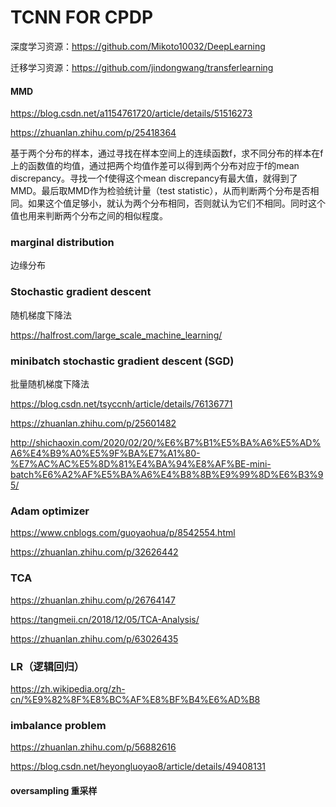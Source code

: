 # TCNN FOR CPDP

深度学习资源：https://github.com/Mikoto10032/DeepLearning

迁移学习资源：https://github.com/jindongwang/transferlearning

#### MMD

https://blog.csdn.net/a1154761720/article/details/51516273

https://zhuanlan.zhihu.com/p/25418364

基于两个分布的样本，通过寻找在样本空间上的连续函数f，求不同分布的样本在f上的函数值的均值，通过把两个均值作差可以得到两个分布对应于f的mean discrepancy。寻找一个f使得这个mean discrepancy有最大值，就得到了MMD。最后取MMD作为检验统计量（test statistic），从而判断两个分布是否相同。如果这个值足够小，就认为两个分布相同，否则就认为它们不相同。同时这个值也用来判断两个分布之间的相似程度。



### marginal distribution

边缘分布

### Stochastic gradient descent

随机梯度下降法

https://halfrost.com/large_scale_machine_learning/

### minibatch stochastic gradient descent (SGD)

批量随机梯度下降法

https://blog.csdn.net/tsyccnh/article/details/76136771

https://zhuanlan.zhihu.com/p/25601482

http://shichaoxin.com/2020/02/20/%E6%B7%B1%E5%BA%A6%E5%AD%A6%E4%B9%A0%E5%9F%BA%E7%A1%80-%E7%AC%AC%E5%8D%81%E4%BA%94%E8%AF%BE-mini-batch%E6%A2%AF%E5%BA%A6%E4%B8%8B%E9%99%8D%E6%B3%95/





### Adam optimizer

https://www.cnblogs.com/guoyaohua/p/8542554.html

https://zhuanlan.zhihu.com/p/32626442





### TCA

https://zhuanlan.zhihu.com/p/26764147

https://tangmeii.cn/2018/12/05/TCA-Analysis/

https://zhuanlan.zhihu.com/p/63026435

### LR（逻辑回归）

https://zh.wikipedia.org/zh-cn/%E9%82%8F%E8%BC%AF%E8%BF%B4%E6%AD%B8





### imbalance problem

https://zhuanlan.zhihu.com/p/56882616

https://blog.csdn.net/heyongluoyao8/article/details/49408131

#### oversampling 重采样

